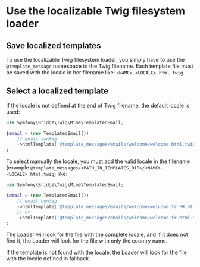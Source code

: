Use the localizable Twig filesystem loader
==========================================

## Save localized templates

To use the localizable Twig filesystem loader, you simply have to use the `@template_message`
namespace to the Twig filename. Each template file must be saved with the locale in her
filename like: `<NAME>.<LOCALE>.html.twig`.

## Select a localized template

If the locale is not defined at the end of Twig filename, the default locale is used:

```php
use Symfony\Bridge\Twig\Mime\TemplatedEmail;

$email = (new TemplatedEmail())
    // email config
    ->htmlTemplate('@template_messages/emails/welcome/welcome.html.twig')
;
```

To select manually the locale, you must add the valid locale in the filename
(example `@template_messages/<PATH_IN_TEMPLATES_DIR>/<NAME>.<LOCALE>.html.twig`) like:

```php
use Symfony\Bridge\Twig\Mime\TemplatedEmail;

$email = (new TemplatedEmail())
    // email config
    ->htmlTemplate('@template_messages/emails/welcome/welcome.fr_FR.html.twig')
    // or
    ->htmlTemplate('@template_messages/emails/welcome/welcome.fr.html.twig')
;
```

The Loader will look for the file with the complete locale, and if it does not find it,
the Loader will look for the file with only the country name.

If the template is not found with the locale, the Loader will look for the file with the
locale defined in fallback.
